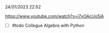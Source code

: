 24/01/2023 22:52

https://www.youtube.com/watch?v=i7vOAcUo5iA

- [ ] #todo Collegue Algebra with Python
